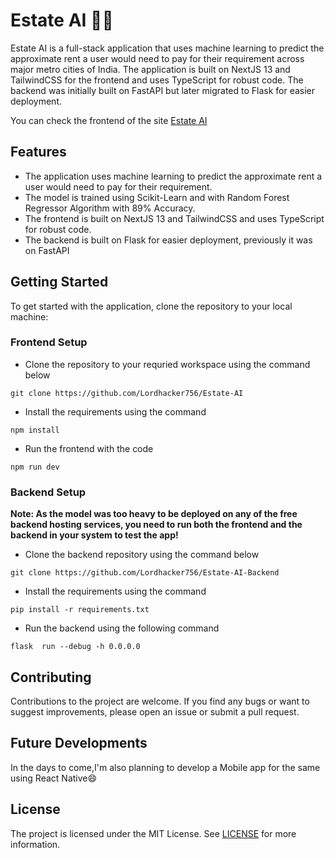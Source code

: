 # Estate AI 🏢🤖

Estate AI is a full-stack application that uses machine learning to predict the approximate rent a user would need to pay for their requirement across major metro cities of India. The application is built on NextJS 13 and TailwindCSS for the frontend and uses TypeScript for robust code. The backend was initially built on FastAPI but later migrated to Flask for easier deployment.

You can check the frontend of the site [Estate AI](https://estate-ai.vercel.app/)

## Features

- The application uses machine learning to predict the approximate rent a user would need to pay for their requirement.
- The model is trained using Scikit-Learn and with Random Forest Regressor Algorithm with 89% Accuracy.
- The frontend is built on NextJS 13 and TailwindCSS and uses TypeScript for robust code.
- The backend is built on Flask for easier deployment, previously it was on FastAPI

## Getting Started

To get started with the application, clone the repository to your local machine:

### Frontend Setup

- Clone the repository to your requried workspace using the command below

```
git clone https://github.com/Lordhacker756/Estate-AI
```

- Install the requirements using the command

```
npm install
```

- Run the frontend with the code

```
npm run dev
```

### Backend Setup

**Note: As the model was too heavy to be deployed on any of the free backend hosting services, you need to run both the frontend and the backend in your system to test the app!**

- Clone the backend repository using the command below

```
git clone https://github.com/Lordhacker756/Estate-AI-Backend
```

- Install the requirements using the command

```
pip install -r requirements.txt
```

- Run the backend using the following command

```
flask  run --debug -h 0.0.0.0
```

## Contributing

Contributions to the project are welcome. If you find any bugs or want to suggest improvements, please open an issue or submit a pull request.

## Future Developments

In the days to come,I'm also planning to develop a Mobile app for the same using React Native😄

## License

The project is licensed under the MIT License. See [LICENSE](LICENSE) for more information.
